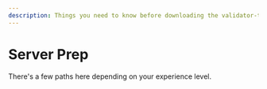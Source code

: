 ```yaml
---
description: Things you need to know before downloading the validator-toolbox
---
```


# Server Prep

There's a few paths here depending on your experience level.

